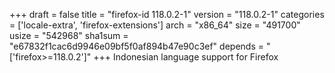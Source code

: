 +++
draft = false
title = "firefox-id 118.0.2-1"
version = "118.0.2-1"
categories = ['locale-extra', 'firefox-extensions']
arch = "x86_64"
size = "491700"
usize = "542968"
sha1sum = "e67832f1cac6d9946e09bf5f0af894b47e90c3ef"
depends = "['firefox>=118.0.2']"
+++
Indonesian language support for Firefox